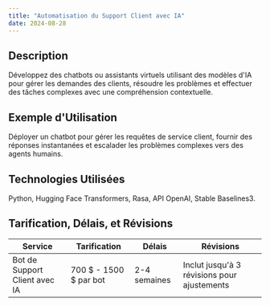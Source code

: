 ```yaml
---
title: "Automatisation du Support Client avec IA"
date: 2024-08-28
---
```


## Description
Développez des chatbots ou assistants virtuels utilisant des modèles d'IA pour gérer les demandes des clients, résoudre les problèmes et effectuer des tâches complexes avec une compréhension contextuelle.

## Exemple d'Utilisation
Déployer un chatbot pour gérer les requêtes de service client, fournir des réponses instantanées et escalader les problèmes complexes vers des agents humains.

## Technologies Utilisées
Python, Hugging Face Transformers, Rasa, API OpenAI, Stable Baselines3.

## Tarification, Délais, et Révisions

| Service                       | Tarification           | Délais     | Révisions                              |
|-------------------------------|------------------------|------------|-----------------------------------------|
| Bot de Support Client avec IA | 700 $ - 1500 $ par bot | 2-4 semaines | Inclut jusqu'à 3 révisions pour ajustements |
